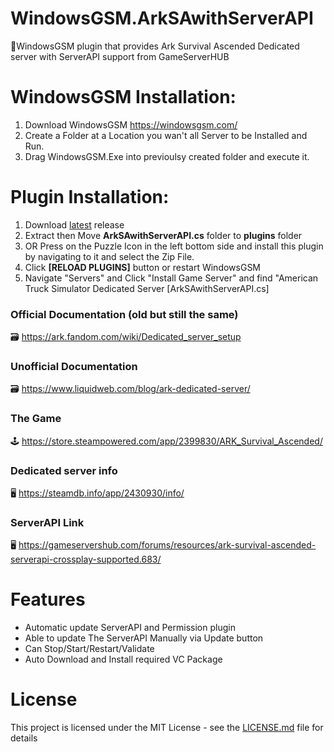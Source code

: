 # WindowsGSM.ArkSAwithServerAPI
🧩WindowsGSM plugin that provides Ark Survival Ascended Dedicated server with ServerAPI support from GameServerHUB


# WindowsGSM Installation: 
1. Download  WindowsGSM https://windowsgsm.com/ 
2. Create a Folder at a Location you wan't all Server to be Installed and Run.
4. Drag WindowsGSM.Exe into previoulsy created folder and execute it.

# Plugin Installation:
1. Download [latest](https://github.com/ohmcodes/WindowsGSM.ArkSAwithServerAPI/releases/latest) release
2. Extract then Move **ArkSAwithServerAPI.cs** folder to **plugins** folder
3. OR Press on the Puzzle Icon in the left bottom side and install this plugin by navigating to it and select the Zip File.
4. Click **[RELOAD PLUGINS]** button or restart WindowsGSM
5. Navigate "Servers" and Click "Install Game Server" and find "American Truck Simulator Dedicated Server [ArkSAwithServerAPI.cs]

### Official Documentation (old but still the same)
🗃️ https://ark.fandom.com/wiki/Dedicated_server_setup

### Unofficial Documentation
🗃️ https://www.liquidweb.com/blog/ark-dedicated-server/

### The Game
🕹️ https://store.steampowered.com/app/2399830/ARK_Survival_Ascended/

### Dedicated server info
🖥️ https://steamdb.info/app/2430930/info/

### ServerAPI Link
🖥️ https://gameservershub.com/forums/resources/ark-survival-ascended-serverapi-crossplay-supported.683/

# Features
- Automatic update ServerAPI and Permission plugin
- Able to update The ServerAPI Manually via Update button
- Can Stop/Start/Restart/Validate
- Auto Download and Install required VC Package

# License
This project is licensed under the MIT License - see the <a href="https://github.com/ohmcodes/WindowsGSM.ArkSAwithServerAPI/blob/main/LICENSE">LICENSE.md</a> file for details
